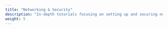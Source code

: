 ```yaml
---
title: "Networking & Security"
description: "In-depth tutorials focusing on setting up and securing network connections, implementing firewalls, VPNs, and other security measures to protect Debian systems from vulnerabilities and threats."
weight: 5
---
```

